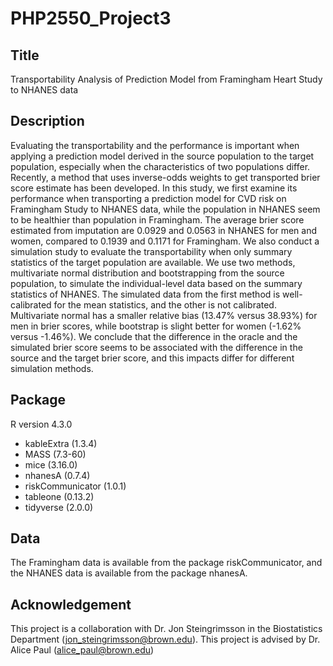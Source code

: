 # PHP2550_Project3

## Title

Transportability Analysis of Prediction Model from Framingham Heart Study to NHANES data 

## Description

Evaluating the transportability and the performance is important when applying a prediction model derived in the source population to the target population, especially when the characteristics of two populations differ. Recently, a method that uses inverse-odds weights to get transported brier score estimate has been developed. In this study, we first examine its performance when transporting a prediction model for CVD risk on Framingham Study to NHANES data, while the population in NHANES seem to be healthier than population in Framingham. The average brier score estimated from imputation are 0.0929 and 0.0563 in NHANES for men and women, compared to 0.1939 and 0.1171 for Framingham. We also conduct a simulation study to evaluate the transportability when only summary statistics of the target population are available. We use two methods, multivariate normal distribution and bootstrapping from the source population, to simulate the individual-level data based on the summary statistics of NHANES. The simulated data from the first method is well-calibrated for the mean statistics, and the other is not calibrated. Multivariate normal has a smaller relative bias (13.47% versus 38.93%) for men in brier scores, while bootstrap is slight better for women (-1.62% versus -1.46%). We conclude that the difference in the oracle and the simulated brier score seems to be associated with the difference in the source and the target brier score, and this impacts differ for different simulation methods.

## Package

R version 4.3.0

* kableExtra (1.3.4)
* MASS (7.3-60)
* mice (3.16.0)
* nhanesA (0.7.4)
* riskCommunicator (1.0.1)
* tableone (0.13.2)
* tidyverse (2.0.0)

## Data

The Framingham data is available from the package riskCommunicator, and the NHANES data is available from the package nhanesA.

## Acknowledgement

This project is a collaboration with Dr. Jon Steingrimsson in the Biostatistics Department (jon_steingrimsson@brown.edu). This project is advised by Dr. Alice Paul (alice_paul@brown.edu)